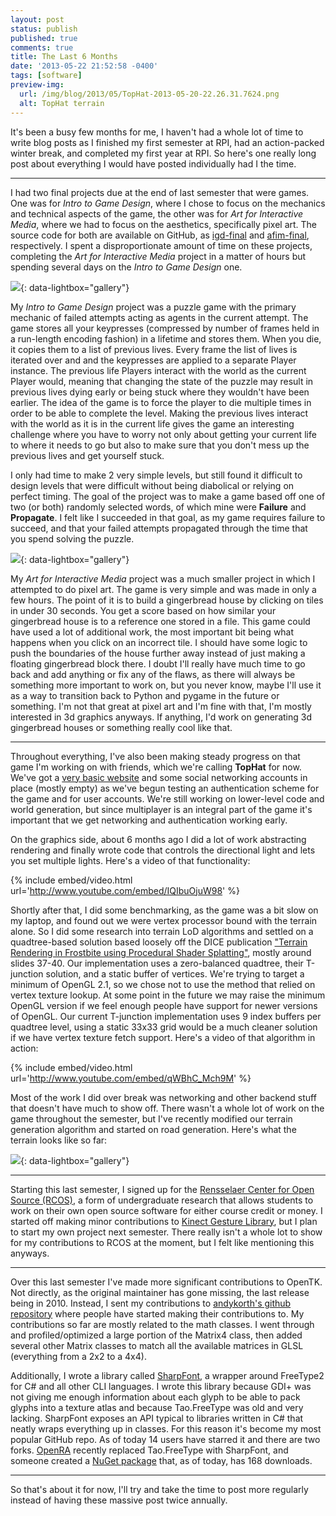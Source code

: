 ```yaml
---
layout: post
status: publish
published: true
comments: true
title: The Last 6 Months
date: '2013-05-22 21:52:58 -0400'
tags: [software]
preview-img:
  url: /img/blog/2013/05/TopHat-2013-05-20-22.26.31.7624.png
  alt: TopHat terrain
---
```


It's been a busy few months for me, I haven't had a whole lot of time to write
blog posts as I finished my first semester at RPI, had an action-packed winter
break, and completed my first year at RPI. So here's one really long post
about everything I would have posted individually had I the time.

------------------------------------------------------------------------------

I had two final projects due at the end of last semester that were games. One
was for *Intro to Game Design*, where I chose to focus on the mechanics and
technical aspects of the game, the other was for *Art for Interactive Media*,
where we had to focus on the aesthetics, specifically pixel art. The source
code for both are available on GitHub, as [igd-final][1] and [afim-final][2],
respectively. I spent a disproportionate amount of time on these projects,
completing the *Art for Interactive Media* project in a matter of hours but
spending several days on the *Intro to Game Design* one.

[![][3]][3]{: data-lightbox="gallery"}

My *Intro to Game Design* project was a puzzle game with the primary mechanic
of failed attempts acting as agents in the current attempt. The game stores
all your keypresses (compressed by number of frames held in a run-length
encoding fashion) in a lifetime and stores them. When you die, it copies them
 to a list of previous lives. Every frame the list of lives is iterated over
and and the keypresses are applied to a separate Player instance. The previous
life Players interact with the world as the current Player would, meaning that
changing the state of the puzzle may result in previous lives dying early or
being stuck where they wouldn't have been earlier. The idea of the game is to
force the player to die multiple times in order to be able to complete the
level. Making the previous lives interact with the world as it is in the
current life gives the game an interesting challenge where you have to worry
not only about getting your current life to where it needs to go but also to
make sure that you don't mess up the previous lives and get yourself stuck.

I only had time to make 2 very simple levels, but still found it difficult to
design levels that were difficult without being diabolical or relying on
perfect timing. The goal of the project was to make a game based off one of
two (or both) randomly selected words, of which mine were **Failure** and
**Propagate**. I felt like I succeeded in that goal, as my game requires
failure to succeed, and that your failed attempts propagated through the time
that you spend solving the puzzle.

[![][4]][4]{: data-lightbox="gallery"}

My *Art for Interactive Media* project was a much smaller project in which I
attempted to do pixel art. The game is very simple and was made in only a few
hours. The point of it is to build a gingerbread house by clicking on tiles in
under 30 seconds. You get a score based on how similar your gingerbread house
is to a reference one stored in a file. This game could have used a lot of
additional work, the most important bit being what happens when you click on
an incorrect tile. I should have some logic to push the boundaries of the
house further away instead of just making a floating gingerbread block there.
I doubt I'll really have much time to go back and add anything or fix any of
the flaws, as there will always be something more important to work on, but
you never know, maybe I'll use it as a way to transition back to Python and
pygame in the future or something. I'm not that great at pixel art and I'm
fine with that, I'm mostly interested in 3d graphics anyways. If anything, I'd
work on generating 3d gingerbread houses or something really cool like that.

------------------------------------------------------------------------------

Throughout everything, I've also been making steady progress on that game I'm
working on with friends, which we're calling **TopHat** for now. We've got a
[very basic website][5] and some social networking accounts in place (mostly
empty) as we've begun testing an authentication scheme for the game and for
user accounts. We're still working on lower-level code and world generation,
but since multiplayer is an integral part of the game it's important that we
get networking and authentication working early.

On the graphics side, about 6 months ago I did a lot of work abstracting
rendering and finally wrote code that controls the directional light and lets
you set multiple lights. Here's a video of that functionality:

{% include embed/video.html url='http://www.youtube.com/embed/IQIbuOjuW98' %}

Shortly after that, I did some benchmarking, as the game was a bit slow on my
laptop, and found out we were vertex processor bound with the terrain alone.
So I did some research into terrain LoD algorithms and settled on a
quadtree-based solution based loosely off the DICE publication
["Terrain Rendering in Frostbite using Procedural Shader Splatting"][6],
mostly around slides 37-40. Our implementation uses a zero-balanced quadtree,
their T-junction solution, and a static buffer of vertices. We're trying to
target a minimum of OpenGL 2.1, so we chose not to use the method that relied
on vertex texture lookup. At some point in the future we may raise the minimum
OpenGL version if we feel enough people have support for newer versions of
OpenGL. Our current T-junction implementation uses 9 index buffers per
quadtree level, using a static 33x33 grid would be a much cleaner solution if
we have vertex texture fetch support. Here's a video of that algorithm in
action:

{% include embed/video.html url='http://www.youtube.com/embed/qWBhC_Mch9M' %}

Most of the work I did over break was networking and other backend stuff that
doesn't have much to show off. There wasn't a whole lot of work on the game
throughout the semester, but I've recently modified our terrain generation
algorithm and started on road generation. Here's what the terrain looks like
so far:

[![][7]][7]{: data-lightbox="gallery"}

------------------------------------------------------------------------------

Starting this last semester, I signed up for the
[Rensselaer Center for Open Source (RCOS)][8], a form of undergraduate
research that allows students to work on their own open source software for
either course credit or money. I started off making minor contributions to
[Kinect Gesture Library][9], but I plan to start my own project next semester.
There really isn't a whole lot to show for my contributions to RCOS at the
moment, but I felt like mentioning this anyways.

------------------------------------------------------------------------------

Over this last semester I've made more significant contributions to OpenTK.
Not directly, as the original maintainer has gone missing, the last release
being in 2010. Instead, I sent my contributions to
[andykorth's github repository][10] where people have started making their
contributions to. My contributions so far are mostly related to the math
classes. I went through and profiled/optimized a large portion of the Matrix4
class, then added several other Matrix classes to match all the available
matrices in GLSL (everything from a 2x2 to a 4x4).

Additionally, I wrote a library called [SharpFont][11], a wrapper around
FreeType2 for C# and all other CLI languages. I wrote this library because
GDI+ was not giving me enough information about each glyph to be able to pack
glyphs into a texture atlas and because Tao.FreeType was old and very lacking.
SharpFont exposes an API typical to libraries written in C# that neatly wraps
everything up in classes. For this reason it's become my most popular GitHub
repo. As of today 14 users have starred it and there are two forks.
[OpenRA][12] recently replaced Tao.FreeType with SharpFont, and someone
created a [NuGet package][13] that, as of today, has 168 downloads.

------------------------------------------------------------------------------

So that's about it for now, I'll try and take the time to post more
regularly instead of having these massive post twice annually.

[1]:  https://github.com/Robmaister/igd-final
[2]:  https://github.com/Robmaister/afim-final
[3]:  /img/blog/2013/05/igd-final-screenshot.png
[4]:  /img/blog/2013/05/gingerbread_screenshot.png
[5]:  #
[6]:  http://dice.se/publications/terrain-rendering-in-frostbite-using-procedural-shader-splatting/
[7]:  /img/blog/2013/05/TopHat-2013-05-20-22.26.31.7624.png
[8]:  http://rcos.rpi.edu/
[9]:  https://github.com/eawerbaneth/Kinect-Gesture-Library
[10]: https://github.com/andykorth/opentk
[11]: https://github.com/Robmaister/SharpFont
[12]: https://github.com/OpenRA/OpenRA
[13]: https://nuget.org/packages/SharpFont/
